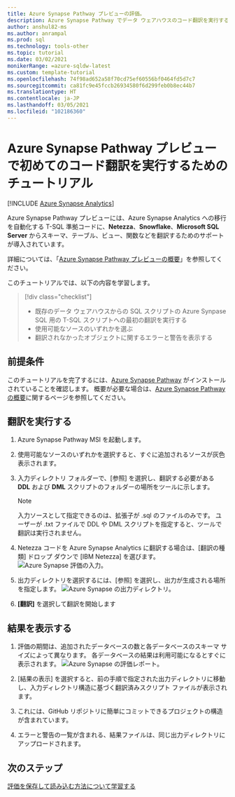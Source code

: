 ```yaml
---
title: Azure Synapse Pathway プレビューの評価。
description: Azure Synapse Pathway でデータ ウェアハウスのコード翻訳を実行する
author: anshul82-ms
ms.author: anrampal
ms.prod: sql
ms.technology: tools-other
ms.topic: tutorial
ms.date: 03/02/2021
monikerRange: =azure-sqldw-latest
ms.custom: template-tutorial
ms.openlocfilehash: 74f98ad652a58f70cd75ef60556bf0464fd5d7c7
ms.sourcegitcommit: ca81fc9e45fccb26934580f6d299feb0b8ec44b7
ms.translationtype: HT
ms.contentlocale: ja-JP
ms.lasthandoff: 03/05/2021
ms.locfileid: "102186360"
---
```

# <a name="tutorial-to-perform-your-first-code-translation-with-azure-synapse-pathway-preview"></a>Azure Synapse Pathway プレビューで初めてのコード翻訳を実行するためのチュートリアル
[!INCLUDE [Azure Synapse Analytics](../../includes/applies-to-version/asa.md)]

Azure Synapse Pathway プレビューには、Azure Synapse Analytics への移行を自動化する T-SQL 準拠コードに、**Netezza**、**Snowflake**、**Microsoft SQL Server** からスキーマ、テーブル、ビュー、関数などを翻訳するためのサポートが導入されています。

詳細については、「[Azure Synapse Pathway プレビューの概要](azure-synapse-pathway-overview.md)」を参照してください。

このチュートリアルでは、以下の内容を学習します。

> [!div class="checklist"]
> * 既存のデータ ウェアハウスからの SQL スクリプトの Azure Synpase SQL 用の T-SQL スクリプトへの最初の翻訳を実行する 
> * 使用可能なソースのいずれかを選ぶ
> * 翻訳されなかったオブジェクトに関するエラーと警告を表示する

## <a name="prerequisites"></a>前提条件

このチュートリアルを完了するには、[Azure Synapse Pathway](synapse-pathway-download.md) がインストールされていることを確認します。 概要が必要な場合は、[Azure Synapse Pathway の概要](azure-synapse-pathway-overview.md)に関するページを参照してください。

## <a name="run-the-translation"></a>翻訳を実行する

1. Azure Synapse Pathway MSI を起動します。 

1. 使用可能なソースのいずれかを選択すると、すぐに追加されるソースが灰色表示されます。
1. 入力ディレクトリ フォルダーで、[参照] を選択し、翻訳する必要がある **DDL** および **DML** スクリプトのフォルダーの場所をツールに示します。

    > [!Note]
    > 入力ソースとして指定できるのは、拡張子が .sql のファイルのみです。 ユーザーが .txt ファイルで DDL や DML スクリプトを指定すると、ツールで翻訳は実行されません。

1. Netezza コードを Azure Synapse Analytics に翻訳する場合は、[翻訳の種類] ドロップ ダウンで [IBM Netezza] を選びます。
  ![Azure Synapse 評価の入力。](./media/synapse-pathway-assessment/assessment-input.png)

1. 出力ディレクトリを選択するには、[参照] を選択し、出力が生成される場所を指定します。
 ![Azure Synapse の出力ディレクトリ。](./media/synapse-pathway-assessment/output-directory.png)

1. **[翻訳]** を選択して翻訳を開始します

## <a name="view-results"></a>結果を表示する

1. 評価の期間は、追加されたデータベースの数と各データベースのスキーマ サイズによって異なります。 各データベースの結果は利用可能になるとすぐに表示されます。
 ![Azure Synapse の評価レポート。](./media/synapse-pathway-assessment/assessment-report-rendering.png)

1. [結果の表示] を選択すると、前の手順で指定された出力ディレクトリに移動し、入力ディレクトリ構造に基づく翻訳済みスクリプト ファイルが表示されます。

1. これには、GitHub リポジトリに簡単にコミットできるプロジェクトの構造が含まれています。
  
1. エラーと警告の一覧が含まれる、結果ファイルは、同じ出力ディレクトリにアップロードされます。

## <a name="next-steps"></a>次のステップ

[評価を保存して読み込む方法について学習する](tutorial-save-load-assessment.md)
